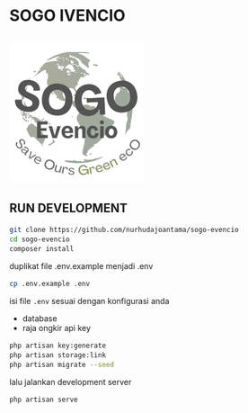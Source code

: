 # SOGO IVENCIO

## ![logo](public/assets/img/logo.png)

## RUN DEVELOPMENT

```bash
git clone https://github.com/nurhudajoantama/sogo-evencio
cd sogo-evencio
composer install
```

duplikat file .env.example menjadi .env

```bash
cp .env.example .env
```

isi file `.env` sesuai dengan konfigurasi anda

-   database
-   raja ongkir api key

```bash
php artisan key:generate
php artisan storage:link
php artisan migrate --seed
```

lalu jalankan development server

```bash
php artisan serve
```
